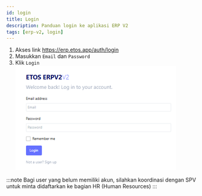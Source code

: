```yaml
---
id: login
title: Login
description: Panduan login ke aplikasi ERP V2
tags: [erp-v2, login]
---
```

1. Akses link https://erp.etos.app/auth/login
2. Masukkan `Email` dan `Password`
3. Klik `Login`<br/>
![Login](./img/login.png)


:::note
Bagi user yang belum memiliki akun, silahkan koordinasi dengan SPV untuk minta didaftarkan ke bagian HR (Human Resources)
:::